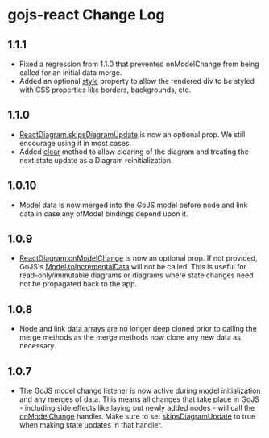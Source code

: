 # gojs-react Change Log

## 1.1.1
- Fixed a regression from 1.1.0 that prevented onModelChange from being called for an initial data merge.
- Added an optional [style](https://github.com/NorthwoodsSoftware/gojs-react#optional---style) property to allow the rendered div to be styled with CSS properties like borders, backgrounds, etc.

## 1.1.0
- [ReactDiagram.skipsDiagramUpdate](https://github.com/NorthwoodsSoftware/gojs-react#optional---skipsdiagramupdate-reactdiagram-only) is now an optional prop.
We still encourage using it in most cases.
- Added [clear](https://github.com/NorthwoodsSoftware/gojs-react#clear-reactdiagram-and-reactpalette-only) method to allow clearing of the diagram and treating the next state update as a Diagram reinitialization.

## 1.0.10
- Model data is now merged into the GoJS model before node and link data in case any ofModel bindings depend upon it.

## 1.0.9
- [ReactDiagram.onModelChange](https://github.com/NorthwoodsSoftware/gojs-react#optional---onmodelchange-reactdiagram-only) is now an optional prop. If not provided, GoJS's [Model.toIncrementalData](https://gojs.net/latest/api/symbols/Model.html#toIncrementalData) will not be called.
This is useful for read-only/immutable diagrams or diagrams where state changes need not be propagated back to the app.

## 1.0.8
- Node and link data arrays are no longer deep cloned prior to calling the merge methods as the merge methods now clone any
new data as necessary.

## 1.0.7
- The GoJS model change listener is now active during model initialization and any merges of data.
This means all changes that take place in GoJS - including side effects like laying out newly added nodes -
will call the [onModelChange](https://github.com/NorthwoodsSoftware/gojs-react#optional---onmodelchange-reactdiagram-only) handler.
Make sure to set [skipsDiagramUpdate](https://github.com/NorthwoodsSoftware/gojs-react#optional---skipsdiagramupdate-reactdiagram-only)
to true when making state updates in that handler.
